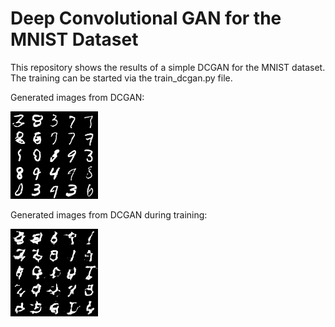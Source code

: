 # Deep Convolutional GAN for the MNIST Dataset

This repository shows the results of a simple DCGAN for the MNIST dataset. The training can be started via the train_dcgan.py file.

Generated images from DCGAN:

![](images/generated_images.png)


Generated images from DCGAN during training:

![](images/train.gif) 

 

